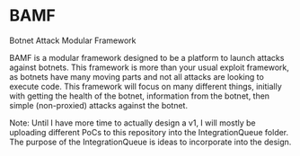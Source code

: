 BAMF
====

Botnet Attack Modular Framework

BAMF is a modular framework designed to be a platform to launch attacks against botnets.  This framework is more than your usual exploit framework, as botnets have many moving parts and not all attacks are looking to execute code.
This framework will focus on many different things, initially with getting the health of the botnet, information from the botnet, then simple (non-proxied) attacks against the botnet.

Note: Until I have more time to actually design a v1, I will mostly be uploading different PoCs to this repository into the IntegrationQueue folder.  The purpose of the IntegrationQueue is ideas to incorporate into the design.
